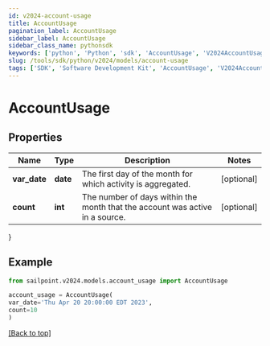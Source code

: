 ```yaml
---
id: v2024-account-usage
title: AccountUsage
pagination_label: AccountUsage
sidebar_label: AccountUsage
sidebar_class_name: pythonsdk
keywords: ['python', 'Python', 'sdk', 'AccountUsage', 'V2024AccountUsage'] 
slug: /tools/sdk/python/v2024/models/account-usage
tags: ['SDK', 'Software Development Kit', 'AccountUsage', 'V2024AccountUsage']
---
```


# AccountUsage


## Properties

Name | Type | Description | Notes
------------ | ------------- | ------------- | -------------
**var_date** | **date** | The first day of the month for which activity is aggregated. | [optional] 
**count** | **int** | The number of days within the month that the account was active in a source. | [optional] 
}

## Example

```python
from sailpoint.v2024.models.account_usage import AccountUsage

account_usage = AccountUsage(
var_date='Thu Apr 20 20:00:00 EDT 2023',
count=10
)

```
[[Back to top]](#) 

